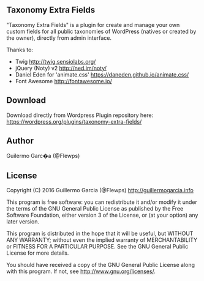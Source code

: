 ## Taxonomy Extra Fields

"Taxonomy Extra Fields" is a plugin for create and manage your own custom fields for all public taxonomies of WordPress (natives or created by the owner), directly from admin interface.

Thanks to:
* Twig http://twig.sensiolabs.org/
* jQuery (Noty) v2 http://ned.im/noty/
* Daniel Eden for 'animate.css' https://daneden.github.io/animate.css/
* Font Awesome http://fontawesome.io/

## Download
Download directly from Wordpress Plugin repository here:
<https://wordpress.org/plugins/taxonomy-extra-fields/>

## Author

Guilermo Garc�a (@Flewps)

## License
Copyright (C) 2016 Guillermo Garcia (@Flewps) <http://guillermogarcia.info>

This program is free software: you can redistribute it and/or modify
it under the terms of the GNU General Public License as published by
the Free Software Foundation, either version 3 of the License, or
(at your option) any later version.

This program is distributed in the hope that it will be useful,
but WITHOUT ANY WARRANTY; without even the implied warranty of
MERCHANTABILITY or FITNESS FOR A PARTICULAR PURPOSE.  See the
GNU General Public License for more details.

You should have received a copy of the GNU General Public License
along with this program.  If not, see <http://www.gnu.org/licenses/>.
